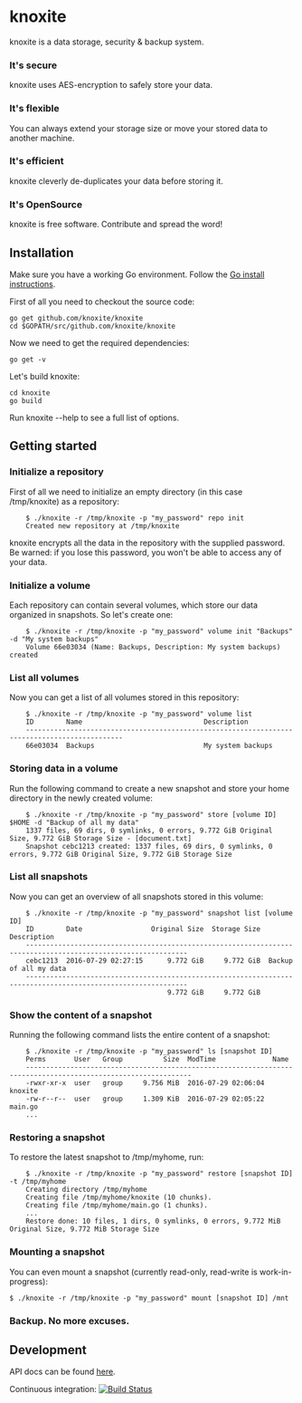 knoxite
=======

knoxite is a data storage, security & backup system.

### It's secure
knoxite uses AES-encryption to safely store your data.
### It's flexible
You can always extend your storage size or move your stored data to another machine.
### It's efficient
knoxite cleverly de-duplicates your data before storing it.
### It's OpenSource
knoxite is free software. Contribute and spread the word!

## Installation

Make sure you have a working Go environment. Follow the [Go install instructions](http://golang.org/doc/install.html).

First of all you need to checkout the source code:

    go get github.com/knoxite/knoxite
    cd $GOPATH/src/github.com/knoxite/knoxite

Now we need to get the required dependencies:

    go get -v

Let's build knoxite:

    cd knoxite
    go build

Run knoxite --help to see a full list of options.

## Getting started

### Initialize a repository
First of all we need to initialize an empty directory (in this case /tmp/knoxite) as a repository:

```
    $ ./knoxite -r /tmp/knoxite -p "my_password" repo init
    Created new repository at /tmp/knoxite
```

knoxite encrypts all the data in the repository with the supplied password. Be
warned: if you lose this password, you won't be able to access any of your data.

### Initialize a volume
Each repository can contain several volumes, which store our data organized in snapshots. So let's create one:

```
    $ ./knoxite -r /tmp/knoxite -p "my_password" volume init "Backups" -d "My system backups"
    Volume 66e03034 (Name: Backups, Description: My system backups) created
```

### List all volumes
Now you can get a list of all volumes stored in this repository:

```
    $ ./knoxite -r /tmp/knoxite -p "my_password" volume list
    ID        Name                              Description                                       
    ----------------------------------------------------------------------------------------------
    66e03034  Backups                           My system backups
```

### Storing data in a volume
Run the following command to create a new snapshot and store your home directory in the newly created volume:

```
    $ ./knoxite -r /tmp/knoxite -p "my_password" store [volume ID] $HOME -d "Backup of all my data"
    1337 files, 69 dirs, 0 symlinks, 0 errors, 9.772 GiB Original Size, 9.772 GiB Storage Size - [document.txt]
    Snapshot cebc1213 created: 1337 files, 69 dirs, 0 symlinks, 0 errors, 9.772 GiB Original Size, 9.772 GiB Storage Size
```

### List all snapshots
Now you can get an overview of all snapshots stored in this volume:

```
    $ ./knoxite -r /tmp/knoxite -p "my_password" snapshot list [volume ID]
    ID        Date                 Original Size  Storage Size  Description                                       
    --------------------------------------------------------------------------------------------------------------
    cebc1213  2016-07-29 02:27:15      9.772 GiB     9.772 GiB  Backup of all my data                             
    --------------------------------------------------------------------------------------------------------------
                                       9.772 GiB     9.772 GiB
```

### Show the content of a snapshot
Running the following command lists the entire content of a snapshot:

```
    $ ./knoxite -r /tmp/knoxite -p "my_password" ls [snapshot ID]
    Perms       User   Group          Size  ModTime              Name                                              
    ---------------------------------------------------------------------------------------------------------------
    -rwxr-xr-x  user   group     9.756 MiB  2016-07-29 02:06:04  knoxite                                           
    -rw-r--r--  user   group     1.309 KiB  2016-07-29 02:05:22  main.go                                           
    ...
```

### Restoring a snapshot
To restore the latest snapshot to /tmp/myhome, run:

```
    $ ./knoxite -r /tmp/knoxite -p "my_password" restore [snapshot ID] -t /tmp/myhome
    Creating directory /tmp/myhome
    Creating file /tmp/myhome/knoxite (10 chunks).
    Creating file /tmp/myhome/main.go (1 chunks).
    ...
    Restore done: 10 files, 1 dirs, 0 symlinks, 0 errors, 9.772 MiB Original Size, 9.772 MiB Storage Size
```

### Mounting a snapshot
You can even mount a snapshot (currently read-only, read-write is work-in-progress):

    $ ./knoxite -r /tmp/knoxite -p "my_password" mount [snapshot ID] /mnt

### Backup. No more excuses.

## Development

API docs can be found [here](http://godoc.org/github.com/knoxite/knoxite).

Continuous integration: [![Build Status](https://secure.travis-ci.org/knoxite/knoxite.png)](http://travis-ci.org/knoxite/knoxite)
